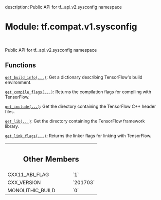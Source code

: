 description: Public API for tf._api.v2.sysconfig namespace

<div itemscope itemtype="http://developers.google.com/ReferenceObject">
<meta itemprop="name" content="tf.compat.v1.sysconfig" />
<meta itemprop="path" content="Stable" />
<meta itemprop="property" content="CXX11_ABI_FLAG"/>
<meta itemprop="property" content="CXX_VERSION"/>
<meta itemprop="property" content="MONOLITHIC_BUILD"/>
</div>

# Module: tf.compat.v1.sysconfig

<!-- Insert buttons and diff -->

<table class="tfo-notebook-buttons tfo-api nocontent" align="left">

</table>



Public API for tf._api.v2.sysconfig namespace



## Functions

[`get_build_info(...)`](../../../tf/sysconfig/get_build_info.md): Get a dictionary describing TensorFlow's build environment.

[`get_compile_flags(...)`](../../../tf/sysconfig/get_compile_flags.md): Returns the compilation flags for compiling with TensorFlow.

[`get_include(...)`](../../../tf/sysconfig/get_include.md): Get the directory containing the TensorFlow C++ header files.

[`get_lib(...)`](../../../tf/sysconfig/get_lib.md): Get the directory containing the TensorFlow framework library.

[`get_link_flags(...)`](../../../tf/sysconfig/get_link_flags.md): Returns the linker flags for linking with TensorFlow.



<!-- Tabular view -->
 <table class="responsive fixed orange">
<colgroup><col width="214px"><col></colgroup>
<tr><th colspan="2"><h2 class="add-link">Other Members</h2></th></tr>

<tr>
<td>
CXX11_ABI_FLAG<a id="CXX11_ABI_FLAG"></a>
</td>
<td>
`1`
</td>
</tr><tr>
<td>
CXX_VERSION<a id="CXX_VERSION"></a>
</td>
<td>
`201703`
</td>
</tr><tr>
<td>
MONOLITHIC_BUILD<a id="MONOLITHIC_BUILD"></a>
</td>
<td>
`0`
</td>
</tr>
</table>

